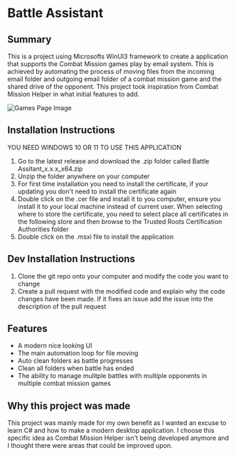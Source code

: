 # Battle Assistant

## Summary
This is a project using Microsofts WinUI3 framework to create a application that supports the Combat Mission games play by email system. This is achieved by automating the process of moving files from the incoming email folder and outgoing email folder of a combat mission game and the shared drive of the opponent. This project took inspiration from Combat Mission Helper in what initial features to add.

![Games Page Image](https://user-images.githubusercontent.com/94839295/175392448-bdb0f9dc-3658-444c-95e8-489fe7a0c355.png)

## Installation Instructions
YOU NEED WINDOWS 10 OR 11 TO USE THIS APPLICATION
1. Go to the latest release and download the .zip folder called Battle Assitant_x.x.x_x64.zip
2. Unzip the folder anywhere on your computer
3. For first time installation you need to install the certificate, if your updating you don't need to install the certificate again
4. Double click on the .cer file and install it to you computer, ensure you install it to your local machine instead of current user. When selecting where to store the certificate, you need to select place all certificates in the following store and then browse to the Trusted Roots Certification Authorities folder
5. Double click on the .msxi file to install the application

## Dev Installation Instructions
1. Clone the git repo onto your computer and modify the code you want to change
2. Create a pull request with the modified code and explain why the code changes have been made. If it fixes an issue add the issue into the description of the pull request

## Features
- A modern nice looking UI
- The main automation loop for file moving
- Auto clean folders as battle progresses
- Clean all folders when battle has ended
- The ability to manage mulitple battles with multiple opponents in multiple combat mission games

## Why this project was made
This project was mainly made for my own benefit as I wanted an excuse to learn C# and how to make a modern desktop application. I choose this specific idea as Combat Mission Helper isn't being developed anymore and I thought there were areas that could be improved upon. 
